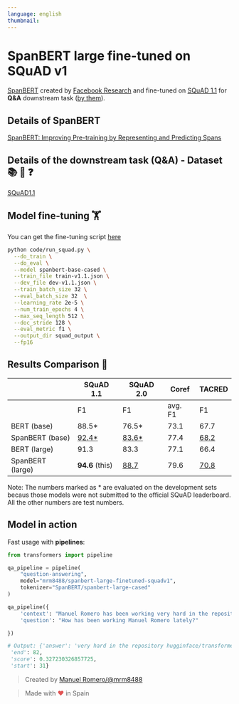```yaml
---
language: english
thumbnail:
---
```


# SpanBERT large fine-tuned on SQuAD v1

[SpanBERT](https://github.com/facebookresearch/SpanBERT) created by [Facebook Research](https://github.com/facebookresearch) and fine-tuned on [SQuAD 1.1](https://rajpurkar.github.io/SQuAD-explorer/explore/1.1/dev/) for **Q&A** downstream task ([by them](https://github.com/facebookresearch/SpanBERT#finetuned-models-squad-1120-relation-extraction-coreference-resolution)).

## Details of SpanBERT

[SpanBERT: Improving Pre-training by Representing and Predicting Spans](https://arxiv.org/abs/1907.10529)

## Details of the downstream task (Q&A) - Dataset 📚 🧐 ❓

[SQuAD1.1](https://rajpurkar.github.io/SQuAD-explorer/)

## Model fine-tuning 🏋️‍

You can get the fine-tuning script [here](https://github.com/facebookresearch/SpanBERT)

```bash
python code/run_squad.py \
  --do_train \
  --do_eval \
  --model spanbert-base-cased \
  --train_file train-v1.1.json \
  --dev_file dev-v1.1.json \
  --train_batch_size 32 \
  --eval_batch_size 32  \
  --learning_rate 2e-5 \
  --num_train_epochs 4 \
  --max_seq_length 512 \
  --doc_stride 128 \
  --eval_metric f1 \
  --output_dir squad_output \
  --fp16
```

## Results Comparison 📝

|                   | SQuAD 1.1     | SQuAD 2.0  | Coref   | TACRED |
| ----------------------  | ------------- | ---------  | ------- | ------ |
|                         | F1            | F1         | avg. F1 |  F1    |
| BERT (base)             | 88.5*         | 76.5*      | 73.1    |  67.7  |
| SpanBERT (base)         | [92.4*](https://huggingface.co/mrm8488/spanbert-base-finetuned-squadv1)         | [83.6*](https://huggingface.co/mrm8488/spanbert-base-finetuned-squadv2)      | 77.4    |  [68.2](https://huggingface.co/mrm8488/spanbert-base-finetuned-tacred)  |
| BERT (large)            | 91.3          | 83.3       | 77.1    |  66.4  |
| SpanBERT (large)        | **94.6** (this)         | [88.7](https://huggingface.co/mrm8488/spanbert-large-finetuned-squadv2)     | 79.6    |  [70.8](https://huggingface.co/mrm8488/spanbert-large-finetuned-tacred)  |


Note: The numbers marked as * are evaluated on the development sets becaus those models were not submitted to the official SQuAD leaderboard. All the other numbers are test numbers.

## Model in action

Fast usage with **pipelines**:

```python
from transformers import pipeline

qa_pipeline = pipeline(
    "question-answering",
    model="mrm8488/spanbert-large-finetuned-squadv1",
    tokenizer="SpanBERT/spanbert-large-cased"
)

qa_pipeline({
    'context': "Manuel Romero has been working very hard in the repository hugginface/transformers lately",
    'question': "How has been working Manuel Romero lately?"

})

# Output: {'answer': 'very hard in the repository hugginface/transformers',
 'end': 82,
 'score': 0.327230326857725,
 'start': 31}
```

> Created by [Manuel Romero/@mrm8488](https://twitter.com/mrm8488)

> Made with <span style="color: #e25555;">&hearts;</span> in Spain
